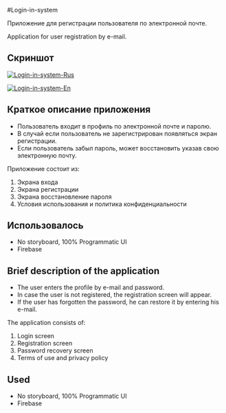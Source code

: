 #Login-in-system

Приложение для регистрации пользователя по электронной почте.

Application for user registration by e-mail.

## Скриншот
<a href="https://ibb.co/f8jWDLs"><img src="https://i.ibb.co/TK9GWds/Login-in-system-Rus.jpg" alt="Login-in-system-Rus" border="0"></a>

<a href="https://ibb.co/p0CHnW2"><img src="https://i.ibb.co/Bz8hw4L/Login-in-system-En.jpg" alt="Login-in-system-En" border="0"></a>


## Краткое описание приложения
- Пользователь входит в профиль по электронной почте и паролю.
- В случай если пользователь не зарегистрирован появляться экран регистрации.
- Если пользователь забыл пароль, может восстановить указав свою электронную почту.

Приложение состоит из:
1. Экрана входа
2. Экрана регистрации
3. Экрана восстановление пароля
4. Условия использования и политика конфиденциальности

## **Использовалось**
- No storyboard, 100% Programmatic UI
- Firebase


## Brief description of the application
- The user enters the profile by e-mail and password.
- In case the user is not registered, the registration screen will appear.
- If the user has forgotten the password, he can restore it by entering his e-mail.

The application consists of:
1. Login screen
2. Registration screen
3. Password recovery screen
4. Terms of use and privacy policy


## **Used**
- No storyboard, 100% Programmatic UI
- Firebase
